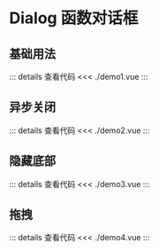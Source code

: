 # Dialog 函数对话框

<script setup>
import Demo1 from './demo1.vue'
import Demo2 from './demo2.vue'
import Demo3 from './demo3.vue'
import Demo4 from './demo4.vue'
</script>

## 基础用法

<Demo1></Demo1>
::: details 查看代码
<<< ./demo1.vue
:::

## 异步关闭

<Demo2></Demo2>
::: details 查看代码
<<< ./demo2.vue
:::

## 隐藏底部

<Demo3></Demo3>
::: details 查看代码
<<< ./demo3.vue
:::

## 拖拽

<Demo4></Demo4>
::: details 查看代码
<<< ./demo4.vue
:::
